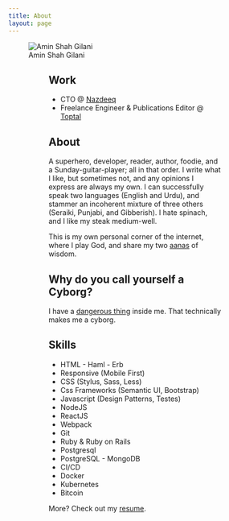 ```yaml
---
title: About
layout: page
---
```

<figure>
<img src="{{ site.picture }}" alt="Amin Shah Gilani">
<figcaption>Amin Shah Gilani</figcaption>
<figure>

<h2>Work</h2>
<ul class="skill-list">
	<li>CTO @ <a href="https://nazdeeq.com">Nazdeeq</a></li>
	<li>Freelance Engineer & Publications Editor @ <a href="https://www.toptal.com#contract-just-respected-software-architects">Toptal</a></li>
</ul>

<h2>About</h2>

A superhero, developer, reader, author, foodie, and a Sunday-guitar-player; all in that order. I write what I like, but sometimes not, and any opinions I express are always my own. I can successfully speak two languages (English and Urdu), and stammer an incoherent mixture of three others (Seraiki, Punjabi, and Gibberish). I hate spinach, and I like my steak medium-well.

This is my own personal corner of the internet, where I play God, and share my two <a href="https://en.wikipedia.org/wiki/Indian_anna">aanas</a> of wisdom.

<h2>Why do you call yourself a Cyborg?</h2>

I have a [dangerous thing](https://dangerousthings.com/) inside me. That technically makes me a cyborg.

<h2>Skills</h2>

<ul class="skill-list">
	<li>HTML - Haml - Erb</li>
	<li>Responsive (Mobile First)</li>
	<li>CSS (Stylus, Sass, Less)</li>
	<li>Css Frameworks (Semantic UI, Bootstrap)</li>
	<li>Javascript (Design Patterns, Testes)</li>
	<li>NodeJS</li>
	<li>ReactJS</li>
	<li>Webpack</li>
	<li>Git</li>
	<li>Ruby & Ruby on Rails</li>
	<li>Postgresql</li>
	<li>PostgreSQL - MongoDB</li>
	<li>CI/CD</li>
	<li>Docker</li>
	<li>Kubernetes</li>
	<li>Bitcoin</li>
</ul>

More? Check out my <a href="https://www.toptal.com/resume/amin-shah-gilani#contract-just-respected-software-architects">resume</a>.
